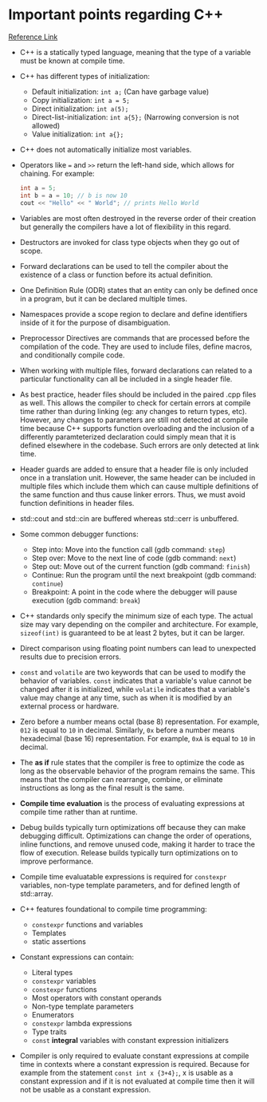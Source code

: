 # Important points regarding C++

[Reference Link](https://www.learncpp.com/)

- C++ is a statically typed language, meaning that the type of a variable must be known at compile time.

- C++ has different types of initialization:
  - Default initialization: `int a;` (Can have garbage value)
  - Copy initialization: `int a = 5;`
  - Direct initialization: `int a(5);`
  - Direct-list-initialization: `int a{5};`  (Narrowing conversion is not allowed)
  - Value initialization: `int a{};`

- C++ does not automatically initialize most variables.

- Operators like `=` and `>>` return the left-hand side, which allows for chaining. For example:
  ```cpp
  int a = 5;
  int b = a = 10; // b is now 10
  cout << "Hello" << " World"; // prints Hello World
  ```

- Variables are most often destroyed in the reverse order of their creation but generally the compilers have a lot of flexibility in this regard.

- Destructors are invoked for class type objects when they go out of scope.

- Forward declarations can be used to tell the compiler about the existence of a class or function before its actual definition.

- One Definition Rule (ODR) states that an entity can only be defined once in a program, but it can be declared multiple times.

- Namespaces provide a scope region to declare and define identifiers inside of it for the purpose of disambiguation.

- Preprocessor Directives are commands that are processed before the compilation of the code. They are used to include files, define macros, and conditionally compile code.

- When working with multiple files, forward declarations can related to a particular functionality can all be included in a single header file.

- As best practice, header files should be included in the paired .cpp files as well. This allows the compiler to check for certain errors at compile time rather than during linking (eg: any changes to return types, etc). However, any changes to parameters are still not detected at compile time because C++ supports function overloading and the inclusion of a differently paramteterized declaration could simply mean that it is defined elsewhere in the codebase. Such errors are only detected at link time.

- Header guards are added to ensure that a header file is only included once in a translation unit. However, the same header can be included in multiple files which include them which can cause multiple definitions of the same function and thus cause linker errors. Thus, we must avoid function definitions in header files. 

- std::cout and std::cin are buffered whereas std::cerr is unbuffered.

- Some common debugger functions:
  - Step into: Move into the function call (gdb command: `step`)
  - Step over: Move to the next line of code (gdb command: `next`)
  - Step out: Move out of the current function (gdb command: `finish`)
  - Continue: Run the program until the next breakpoint (gdb command: `continue`)
  - Breakpoint: A point in the code where the debugger will pause execution (gdb command: `break`)  

- C++ standards only specify the minimum size of each type. The actual size may vary depending on the compiler and architecture. For example, `sizeof(int)` is guaranteed to be at least 2 bytes, but it can be larger.

- Direct comparison using floating point numbers can lead to unexpected results due to precision errors.

- `const` and `volatile` are two keywords that can be used to modify the behavior of variables. `const` indicates that a variable's value cannot be changed after it is initialized, while `volatile` indicates that a variable's value may change at any time, such as when it is modified by an external process or hardware.

- Zero before a number means octal (base 8) representation. For example, `012` is equal to `10` in decimal. Similarly, `0x` before a number means hexadecimal (base 16) representation. For example, `0xA` is equal to `10` in decimal.

- The **as if** rule states that the compiler is free to optimize the code as long as the observable behavior of the program remains the same. This means that the compiler can rearrange, combine, or eliminate instructions as long as the final result is the same.

- **Compile time evaluation** is the process of evaluating expressions at compile time rather than at runtime. 

- Debug builds typically turn optimizations off because they can make debugging difficult. Optimizations can change the order of operations, inline functions, and remove unused code, making it harder to trace the flow of execution. Release builds typically turn optimizations on to improve performance.

- Compile time evaluatable expressions is required for `constexpr` variables, non-type template parameters, and for defined length of std::array.

- C++ features foundational to compile time programming:
  - `constexpr` functions and variables
  - Templates
  - static assertions

- Constant expressions can contain:
  - Literal types
  - `constexpr` variables
  - `constexpr` functions
  - Most operators with constant operands
  - Non-type template parameters
  - Enumerators
  - `constexpr` lambda expressions
  - Type traits
  - `const` **integral** variables with constant expression initializers

- Compiler is only required to evaluate constant expressions at compile time in contexts where a constant expression is required. Because for example from the statement `const int x {3+4};`, x is usable as a constant expression and if it is not evaluated at compile time then it will not be usable as a constant expression. 